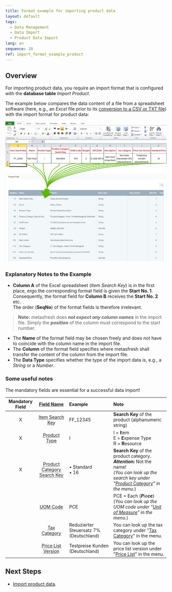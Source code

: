 ```yaml
---
title: Format example for importing product data
layout: default
tags:
  - Data Management
  - Data Import
  - Product Data Import
lang: en
sequence: 10
ref: import_format_example_product
---
```


## Overview
For importing product data, you require an import format that is configured with the **database table** *Import Product*.

The example below compares the data content of a file from a spreadsheet software (here, e.g., an *Excel* file prior to its [conversion to a CSV or TXT file](Import_file_useful_tips)) with the import format for product data:

![](assets/Product_import_Excel_table_Format.png)

### Explanatory Notes to the Example
- **Column A** of the Excel spreadsheet (*Item Search Key*) is in the first place, ergo the corresponding format field is given the **Start No. 1**. Consequently, the format field for **Column B** receives the **Start No. 2** etc.<br> The order (**SeqNo**) of the format fields is therefore irrelevant.
 >**Note:** metasfresh does ***not expect any column names*** in the import file. Simply the ***position*** of the column must correspond to the start number.

- The **Name** of the format field may be chosen freely and does not have to coincide with the column name in the import file.
- The **Column** of the format field specifies where metasfresh shall transfer the content of the column from the import file.
- The **Data Type** specifies whether the type of the import data is, e.g., a *String* or a *Number*.

### Some useful notes
The mandatory fields are essential for a successful data import!

| Mandatory Field | <abbr title="Hover your cursor over the field name to see the corresponding column name.">Field Name</abbr> | Example | Note |
| :---: | :---: | :--- | :--- |
| X | <abbr title="Value_Suchschlüssel">Item Search Key</abbr> | FF_12345 | **Search Key** of the product (alphanumeric string) |
| X | <abbr title="ProductType_Produktart">Product Type</abbr> | I | I = **I**tem<br> E = **E**xpense Type<br> R = **R**esource |
| X | <abbr title="ProductCategory_Value_Produktkategorie-Schlüssel">Product Category Search Key</abbr> | •&nbsp;Standard<br> •&nbsp;16 | **Search Key** of the product category. ***Attention:*** Not the name!<br> (*You can look up the search key under "[Product Category](Menu)" in the menu.*) |
|  | <abbr title="X12DE355_Kodierung der Mengeneinheit">UOM Code</abbr> | PCE | PCE = Each (_**P**ie**ce**_)<br> (*You can look up the UOM code under "[Unit of Measure](Menu)" in the menu.*) |
|  | <abbr title="C_TaxCategory_Name_MwSt-Kategorie">Tax Category</abbr> | Reduzierter Steuersatz 7% (Deutschland) | You can look up the tax category under "[Tax Category](Menu)" in the menu. |
|  | <abbr title="M_PriceList_Version_Name_Version Preisliste">Price List Version</abbr> | Testpreise Kunden (Deutschland) | You can look up the price list version under "[Price List](Menu)" in the menu. |

## Next Steps
- [Import product data](Import_product_data).

